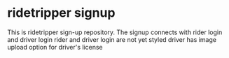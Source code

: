 # ridetripper signup
This is ridetripper sign-up repository.
The signup connects with rider login and driver login
rider and driver login are not yet styled
driver has image upload option for driver's license
